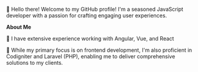 👋 Hello there! Welcome to my GitHub profile! I'm a seasoned JavaScript developer with a passion for crafting engaging user experiences.

**About Me**

🚀 I have extensive experience working with Angular, Vue, and React

🔧 While my primary focus is on frontend development, I'm also proficient in Codigniter and Laravel (PHP), enabling me to deliver comprehensive solutions to my clients.